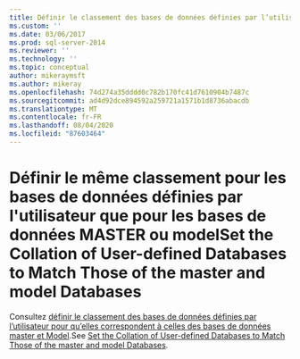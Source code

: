 ```yaml
---
title: Définir le classement des bases de données définies par l’utilisateur pour qu’elles correspondent à celles des bases de données master et Model | Microsoft Docs
ms.custom: ''
ms.date: 03/06/2017
ms.prod: sql-server-2014
ms.reviewer: ''
ms.technology: ''
ms.topic: conceptual
author: mikeraymsft
ms.author: mikeray
ms.openlocfilehash: 74d274a35dddd0c782b170fc41d7610904b7487c
ms.sourcegitcommit: ad4d92dce894592a259721a1571b1d8736abacdb
ms.translationtype: MT
ms.contentlocale: fr-FR
ms.lasthandoff: 08/04/2020
ms.locfileid: "87603464"
---
```

# <a name="set-the-collation-of-user-defined-databases-to-match-those-of-the-master-and-model-databases"></a><span data-ttu-id="0c2cc-102">Définir le même classement pour les bases de données définies par l'utilisateur que pour les bases de données MASTER ou model</span><span class="sxs-lookup"><span data-stu-id="0c2cc-102">Set the Collation of User-defined Databases to Match Those of the master and model Databases</span></span>
<span data-ttu-id="0c2cc-103">Consultez [définir le classement des bases de données définies par l’utilisateur pour qu’elles correspondent à celles des bases de données master et Model](../../database-engine/set-collation-user-defined-databases-match-master-model-databases.md).</span><span class="sxs-lookup"><span data-stu-id="0c2cc-103">See [Set the Collation of User-defined Databases to Match Those of the master and model Databases](../../database-engine/set-collation-user-defined-databases-match-master-model-databases.md).</span></span>
